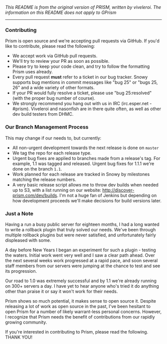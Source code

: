 *This README is from the original version of PRISM, written by viveleroi. The information on this
README does not apply to GPrism*

-----

### Contributing

Prism is open source and we're accepting pull requests via GitHub. If you'd like to contribute, please read the following:

- We accept work via GitHub pull requests. 
- We'll try to review your PR as soon as possible.
- Please try to keep your code clean, and try to follow the formatting Prism uses already.
- Every pull request **must** refer to a ticket in our bug tracker. Snowy supports bug mentions in commit messages like "bug 25" or "bugs 25, 26" and a wide variety of other formats.
- If your PR would fully resolve a ticket, please use "bug 25:resolved" (with the proper bug number of course).
- We strongly recommend you hang out with us in IRC (irc.esper.net - #prism). Viveleroi and nasonfish are in there quite often, as well as other dev build testers from DHMC.


### Our Branch Management Process

This may change if our needs to, but currently:

- All non-urgent development towards the next release is done on `master`
- We tag the repo for each release type.
- Urgent bug fixes are applied to branches made from a release's tag. For example, 1.1 was tagged and released. Urgent bug fixes for 1.1.1 we're done on the branch `1.1`.
- Work planned for each release are tracked in Snowy by milestones matching the release numbers.
- A very basic release script allows me to throw dev builds when needed up to S3, with a list running on our website: http://discover-prism.com/dev/builds. I'm not a huge fan of Jenkins but depending on how development proceeds we'll make decisions for build versions later.


### Just a Note

Having a run a busy public server for eighteen months, I had a long wanted to write a rollback plugin that truly solved our needs. We've been through multiple rollback plugins but were never satisfied, and unfortunately fairly displeased with some. 

A day before New Years I began an experiment for such a plugin - testing the waters. Initial work went very well and I saw a clear path ahead. Over the next several weeks work progressed at a rapid pace, and soon several staff members from our servers were jumping at the chance to test and see its progression.

Our road to 1.0 was extremely successful and by 1.1 we're already running on 300+ servers a day. I have yet to hear anyone who's tried it do anything other than praise it or say it won't work for their needs. 

Prism shows so much potential, it makes sense to open source it. Despite releasing a lot of work as open source in the past, I've been hesitant to open Prism for a number of likely warrant-less personal concerns. However, I recognize that Prism needs the benefit of contributions from our rapidly growing community.

If you're interested in contributing to Prism, please read the following. THANK YOU!
